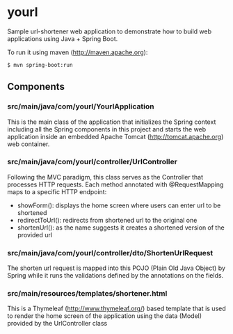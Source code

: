 # yourl
Sample url-shortener web application to demonstrate how to build web applications using Java + Spring Boot.

To run it using maven (http://maven.apache.org):
```sh
$ mvn spring-boot:run
```

## Components

### src/main/java/com/yourl/YourlApplication
This is the main class of the application that initializes the Spring context including all the Spring components in this project and starts the web application inside an embedded Apache Tomcat (http://tomcat.apache.org) web container.

### src/main/java/com/yourl/controller/UrlController
Following the MVC paradigm, this class serves as the Controller that processes HTTP requests. Each method annotated with @RequestMapping maps to a specific HTTP endpoint:
- showForm(): displays the home screen where users can enter url to be shortened
- redirectToUrl(): redirects from shortened url to the original one
- shortenUrl(): as the name suggests it creates a shortened version of the provided url

### src/main/java/com/yourl/controller/dto/ShortenUrlRequest
The shorten url request is mapped into this POJO (Plain Old Java Object) by Spring while it runs the validations defined by the annotations on the fields.

### src/main/resources/templates/shortener.html
This is a Thymeleaf (http://www.thymeleaf.org/) based template that is used to render the home screen of the application using the data (Model) provided by the UrlController class
